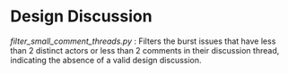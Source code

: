 # Design Discussion
*filter_small_comment_threads.py* : Filters the burst issues that have less than 2 distinct actors or less than 2 comments in their discussion thread, indicating the absence of a valid design discussion.